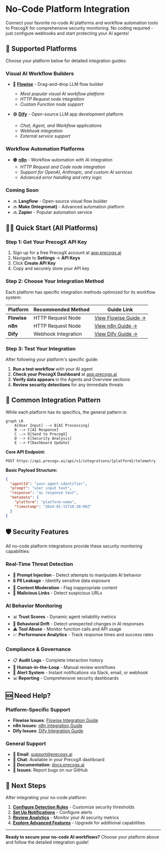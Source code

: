 # No-Code Platform Integration

Connect your favorite no-code AI platforms and workflow automation tools to PrecogX for comprehensive security monitoring. No coding required - just configure webhooks and start protecting your AI agents!

## 🚀 Supported Platforms

Choose your platform below for detailed integration guides:

### **Visual AI Workflow Builders**
- 🔵 **[Flowise](./integrations/flowise)** - Drag-and-drop LLM flow builder
  - *Most popular visual AI workflow platform*
  - *HTTP Request node integration*
  - *Custom Function node support*

- 🟣 **[Dify](./integrations/dify)** - Open-source LLM app development platform  
  - *Chat, Agent, and Workflow applications*
  - *Webhook integration*
  - *External service support*

### **Workflow Automation Platforms**  
- 🟠 **[n8n](./integrations/n8n)** - Workflow automation with AI integration
  - *HTTP Request and Code node integration*
  - *Support for OpenAI, Anthropic, and custom AI services*
  - *Advanced error handling and retry logic*

### **Coming Soon**
- 🔜 **Langflow** - Open-source visual flow builder
- 🔜 **Make (Integromat)** - Advanced automation platform  
- 🔜 **Zapier** - Popular automation service

## 🏃‍♂️ Quick Start (All Platforms)

### Step 1: Get Your PrecogX API Key

1. Sign up for a free PrecogX account at [app.precogx.ai](https://app.precogx.ai)
2. Navigate to **Settings** → **API Keys**
3. Click **Create API Key**
4. Copy and securely store your API key

### Step 2: Choose Your Integration Method

Each platform has specific integration methods optimized for its workflow system:

| Platform | Recommended Method | Guide Link |
|----------|-------------------|------------|
| **Flowise** | HTTP Request Node | [View Flowise Guide →](./integrations/flowise) |
| **n8n** | HTTP Request Node | [View n8n Guide →](./integrations/n8n) |
| **Dify** | Webhook Integration | [View Dify Guide →](./integrations/dify) |

### Step 3: Test Your Integration

After following your platform's specific guide:

1. **Run a test workflow** with your AI agent
2. **Check your PrecogX Dashboard** at [app.precogx.ai](https://app.precogx.ai/dashboard)
3. **Verify data appears** in the Agents and Overview sections
4. **Review security detections** for any immediate threats

## 🔧 Common Integration Pattern

While each platform has its specifics, the general pattern is:

```mermaid
graph LR
    A[User Input] --> B[AI Processing]
    B --> C[AI Response]
    C --> D[Send to PrecogX]
    D --> E[Security Analysis]
    E --> F[Dashboard Update]
```

**Core API Endpoint:**
```
POST https://api.precogx.ai/api/v1/integrations/{platform}/telemetry
```

**Basic Payload Structure:**
```json
{
  "agentId": "your-agent-identifier",
  "prompt": "user input text",
  "response": "ai response text",
  "metadata": {
    "platform": "platform-name",
    "timestamp": "2024-01-15T10:30:00Z"
  }
}
```

## 🛡️ Security Features

All no-code platform integrations provide these security monitoring capabilities:

### **Real-Time Threat Detection**
- 🚨 **Prompt Injection** - Detect attempts to manipulate AI behavior
- 🔒 **PII Leakage** - Identify sensitive data exposure
- 🚫 **Content Moderation** - Flag inappropriate content
- 🔗 **Malicious Links** - Detect suspicious URLs

### **AI Behavior Monitoring**
- 📊 **Trust Scores** - Dynamic agent reliability metrics
- 🔄 **Behavioral Drift** - Detect unexpected changes in AI responses
- ⚠️ **Tool Abuse** - Monitor function calls and API usage
- 📈 **Performance Analytics** - Track response times and success rates

### **Compliance & Governance**
- 📋 **Audit Logs** - Complete interaction history
- 👥 **Human-in-the-Loop** - Manual review workflows
- 🔔 **Alert System** - Instant notifications via Slack, email, or webhook
- 📊 **Reporting** - Comprehensive security dashboards

## 🆘 Need Help?

### **Platform-Specific Support**
- **Flowise Issues**: [Flowise Integration Guide](./integrations/flowise#troubleshooting)
- **n8n Issues**: [n8n Integration Guide](./integrations/n8n#troubleshooting)  
- **Dify Issues**: [Dify Integration Guide](./integrations/dify#troubleshooting)

### **General Support**
- 📧 **Email**: [support@precogx.ai](mailto:support@precogx.ai)
- 💬 **Chat**: Available in your PrecogX dashboard
- 📖 **Documentation**: [docs.precogx.ai](https://docs.precogx.ai)
- 🐛 **Issues**: Report bugs on our GitHub

## 🚀 Next Steps

After integrating your no-code platform:

1. **[Configure Detection Rules](https://app.precogx.ai/dashboard/settings)** - Customize security thresholds
2. **[Set Up Notifications](https://app.precogx.ai/dashboard/settings/notifications)** - Configure alerts
3. **[Review Analytics](https://app.precogx.ai/dashboard/overview)** - Monitor your AI security metrics
4. **[Explore Advanced Features](https://app.precogx.ai/dashboard/settings/billing)** - Upgrade for additional capabilities

---

**Ready to secure your no-code AI workflows?** Choose your platform above and follow the detailed integration guide!
